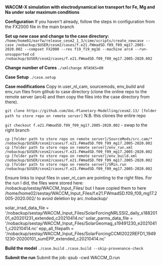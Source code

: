 **WACCM-X simulation with electrodynamical ion transport for Fe, Mg and Na under solar maximum conditions**

**Configuration**
If you haven't already, follow the steps in configuration from the FX2000 file in the main branch


**Set up new case and change to the case directory:**
`/home/home01/earfw/release_cesm2_1_3/cime/scripts/create_newcase --case /nobackup/$USER/cesm2/cases/f.e21.FWmadSD.f09_f09_mg17.2005-2020.002 --compset FX2000 --res f19_f19_mg16 --machine arc4 --run-unsupported`
`cd /nobackup/$USER/cesm2/cases/f.e21.FWmadSD.f09_f09_mg17.2005-2020.002`


**Change number of Cores**
`./xmlchange NTASKS=80`


**Case Setup**
`./case.setup`

**Case modifications**
Copy in user_nl_cam, sourcemods, env_build and env_run files from github to case directory (clone the online repo to the remote server (arc4) and then copy the files into the case directory from there). 

`git clone https://github.com/UoL-Planetary-Modelling/cesm2.13/ [folder path to store repo on remote server]`
N.B. this clones the entire repo

`git checkout f.e21.FWmadSD.f09_f09_mg17.2005-2020.002` - swap to the right branch

`cp [folder path to store repo on remote server]/SourceMods/src.cam/* /nobackup/$USER/cesm2/cases/f.e21.FWmadSD.f09_f09_mg17.2005-2020.002`
`cp [folder path to store repo on remote server]/env_run.xml /nobackup/$USER/cesm2/cases/f.e21.FWmadSD.f09_f09_mg17.2005-2020.002`
`cp [folder path to store repo on remote server]/env_build.xml /nobackup/$USER/cesm2/cases/f.e21.FWmadSD.f09_f09_mg17.2005-2020.002`
`cp [folder path to store repo on remote server]/SMin.run /nobackup/$USER/cesm2/cases/f.e21.FWmadSD.f09_f09_mg17.2005-2020.002`


Ensure links to input files in user_nl_cam are pointing to the right files. For the run I did, the files were stored here: /nobackup/sestay/WACCM_Input_Files/ but I have copied them to here /home/home02/sestay/WACCM_Input_Files/f.e21.FWmadSD.f09_f09_mg17.2005-2020.002/ to avoid deletion by arc /nobackup/

  solar_irrad_data_file = '/nobackup/sestay/WACCM_Input_Files/SolarForcingNRLSSI2_daily_s18820101_e20201231_extended_c20210414.nc'
  solar_parms_data_file = '/nobackup/sestay/WACCM_Input_Files/SolarGeomag_s19491230_e20210411_c20210414.nc'
  epp_all_filepath      = '/nobackup/sestay/WACCM_Input_Files/SolarForcingCCMI2022REFD1_19491230-20200101_sumEPP_extended_c20210414.nc'


**Build the model**
`./case.build`
`./case.build --skip-provenance-check`

**Submit the run**
Submit the job: qsub -cwd WACCM_D.run
